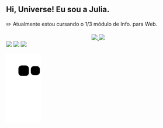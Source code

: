 ## Hi, Universe!  Eu sou a Julia. 
 
✏️ Atualmente estou cursando o 1/3 módulo de Info. para Web.
 
<div align="center">
  <a href="https://github.com/juliainfow">
  <img height="150em" src="https://github-readme-stats.vercel.app/api?username=juliainfow&show_icons=true&theme=dark&include_all_commits=true&count_private=true"/>
  <img height="100em" src="https://github-readme-stats.vercel.app/api/top-langs/?username=juliainfow&layout=compact&langs_count=7&theme=dark"/>
</div>

<div>
<a href = "mailto:jdallmeida@gmail.com"><img src="https://img.shields.io/badge/-Gmail-%23333?style=for-the-badge&logo=gmail&logoColor=white" target="_blank"></a>
<a href="https://www.instagram.com/h.annagan/" target="_blank"><img src="https://img.shields.io/badge/-Instagram-%23E4405F?style=for-the-badge&logo=instagram&logoColor=white" target="_blank"></a>
<a href="https://https://www.linkedin.com/in/julia-almeida-1b1552241/" target="_blank"><img src="https://img.shields.io/badge/-LinkedIn-%230077B5?style=for-the-badge&logo=linkedin&logoColor=white" target="_blank"></a> 

![Snake animation](https://github.com/rafaballerini/rafaballerini/blob/output/github-contribution-grid-snake.svg)

</div>
